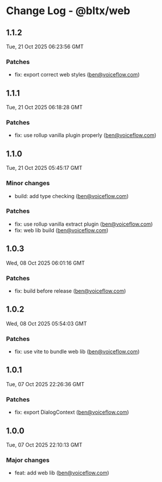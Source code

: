 # Change Log - @bltx/web

<!-- This log was last generated on Tue, 21 Oct 2025 06:23:56 GMT and should not be manually modified. -->

<!-- Start content -->

## 1.1.2

Tue, 21 Oct 2025 06:23:56 GMT

### Patches

- fix: export correct web styles (ben@voiceflow.com)

## 1.1.1

Tue, 21 Oct 2025 06:18:28 GMT

### Patches

- fix: use rollup vanilla plugin properly (ben@voiceflow.com)

## 1.1.0

Tue, 21 Oct 2025 05:45:17 GMT

### Minor changes

- build: add type checking (ben@voiceflow.com)

### Patches

- fix: use rollup vanilla extract plugin (ben@voiceflow.com)
- fix: web lib build (ben@voiceflow.com)

## 1.0.3

Wed, 08 Oct 2025 06:01:16 GMT

### Patches

- fix: build before release (ben@voiceflow.com)

## 1.0.2

Wed, 08 Oct 2025 05:54:03 GMT

### Patches

- fix: use vite to bundle web lib (ben@voiceflow.com)

## 1.0.1

Tue, 07 Oct 2025 22:26:36 GMT

### Patches

- fix: export DialogContext (ben@voiceflow.com)

## 1.0.0

Tue, 07 Oct 2025 22:10:13 GMT

### Major changes

- feat: add web lib (ben@voiceflow.com)
